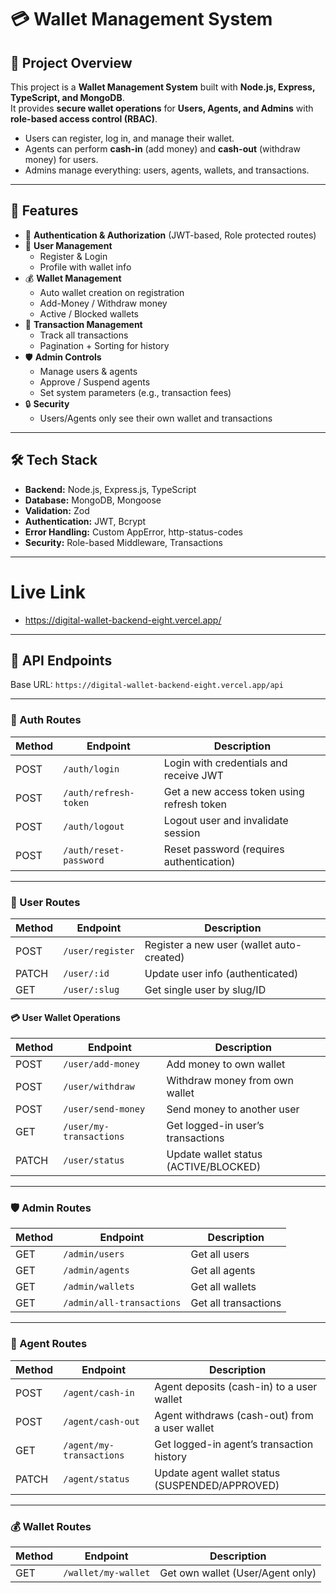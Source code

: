 
# 💳 Wallet Management System

## 📌 Project Overview
This project is a **Wallet Management System** built with **Node.js, Express, TypeScript, and MongoDB**.  
It provides **secure wallet operations** for **Users, Agents, and Admins** with **role-based access control (RBAC)**.  

- Users can register, log in, and manage their wallet.  
- Agents can perform **cash-in** (add money) and **cash-out** (withdraw money) for users.  
- Admins manage everything: users, agents, wallets, and transactions.  

---

## 🚀 Features
- 🔑 **Authentication & Authorization** (JWT-based, Role protected routes)
- 👤 **User Management**
  - Register & Login
  - Profile with wallet info
- 💰 **Wallet Management**
  - Auto wallet creation on registration
  - Add-Money / Withdraw money
  - Active / Blocked wallets
- 📜 **Transaction Management**
  - Track all transactions 
  - Pagination + Sorting for history
- 🛡️ **Admin Controls**
  - Manage users & agents
  - Approve / Suspend agents
  - Set system parameters (e.g., transaction fees)
- 🔒 **Security**
  - Users/Agents only see their own wallet and transactions

---

## 🛠️ Tech Stack
- **Backend:** Node.js, Express.js, TypeScript  
- **Database:** MongoDB, Mongoose  
- **Validation:** Zod  
- **Authentication:** JWT, Bcrypt  
- **Error Handling:** Custom AppError, http-status-codes
- **Security:** Role-based Middleware, Transactions  

---

# Live Link
- https://digital-wallet-backend-eight.vercel.app/

---

## 📡 API Endpoints

Base URL: `https://digital-wallet-backend-eight.vercel.app/api`

---

### 🔐 Auth Routes 
| Method | Endpoint             | Description |
|--------|----------------------|-------------|
| POST   | `/auth/login`        | Login with credentials and receive JWT |
| POST   | `/auth/refresh-token`| Get a new access token using refresh token |
| POST   | `/auth/logout`       | Logout user and invalidate session |
| POST   | `/auth/reset-password` | Reset password (requires authentication) |

---

### 👤 User Routes 
| Method | Endpoint               | Description |
|--------|------------------------|-------------|
| POST   | `/user/register`       | Register a new user (wallet auto-created) |
| PATCH  | `/user/:id`            | Update user info (authenticated) |
| GET    | `/user/:slug`          | Get single user by slug/ID |

#### 💳 User Wallet Operations
| Method | Endpoint                    | Description |
|--------|-----------------------------|-------------|
| POST   | `/user/add-money`           | Add money to own wallet |
| POST   | `/user/withdraw`            | Withdraw money from own wallet |
| POST   | `/user/send-money`          | Send money to another user |
| GET    | `/user/my-transactions`     | Get logged-in user’s transactions  |
| PATCH  | `/user/status`              | Update wallet status (ACTIVE/BLOCKED)  |

---

### 🛡️ Admin Routes
| Method | Endpoint                 | Description |
|--------|--------------------------|-------------|
| GET    | `/admin/users`           | Get all users |
| GET    | `/admin/agents`          | Get all agents |
| GET    | `/admin/wallets`         | Get all wallets |
| GET    | `/admin/all-transactions`| Get all transactions |

---

### 🤝 Agent Routes
| Method | Endpoint               | Description |
|--------|------------------------|-------------|
| POST   | `/agent/cash-in`       | Agent deposits (cash-in) to a user wallet |
| POST   | `/agent/cash-out`      | Agent withdraws (cash-out) from a user wallet |
| GET    | `/agent/my-transactions` | Get logged-in agent’s transaction history |
| PATCH  | `/agent/status`        | Update agent wallet status (SUSPENDED/APPROVED) |

---

### 💰 Wallet Routes 
| Method | Endpoint               | Description |
|--------|------------------------|-------------|
| GET    | `/wallet/my-wallet`    | Get own wallet (User/Agent only) |


